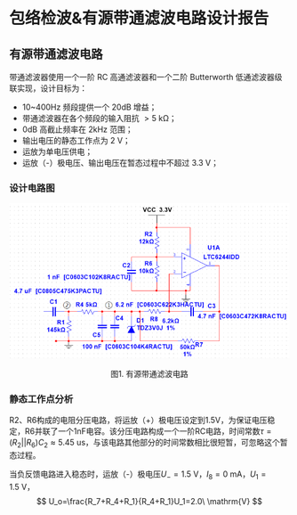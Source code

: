 # 包络检波&有源带通滤波电路设计报告

## 有源带通滤波电路

带通滤波器使用一个一阶 RC 高通滤波器和一个二阶 Butterworth 低通滤波器级联实现，设计目标为：

- 10~400Hz 频段提供一个 20dB 增益；
- 带通滤波器在各个频段的输入阻抗 $>5\ \mathrm{k\Omega}$​​；
- 0dB 高截止频率在 2kHz 范围；
- 输出电压的静态工作点为 2 V；
- 运放为单电压供电；
- 运放（-）极电压、输出电压在暂态过程中不超过 3.3 V；

### 设计电路图

![有源带通滤波电路](..\Docs\有源滤波电路.png)

<div style="text-align:center">图1. 有源带通滤波电路</div>

### 静态工作点分析

R2、R6构成的电阻分压电路，将运放（+）极电压设定到1.5V，为保证电压稳定，R6并联了一个1nF电容。该分压电路构成一个一阶RC电路，时间常数$\tau=(R_2||R_6)C_2\approx5.45\ \mathrm{us}$​，与该电路其他部分的时间常数相比很短暂，可忽略这个暂态过程。

当负反馈电路进入稳态时，运放（-）极电压$U_-=1.5\ \mathrm{V}$​，$I_8=0\ \mathrm{mA}$​，$U_1=1.5\ \mathrm{V}$，
$$
U_o=\frac{R_7+R_4+R_1}{R_4+R_1}U_1=2.0\ \mathrm{V}
$$
